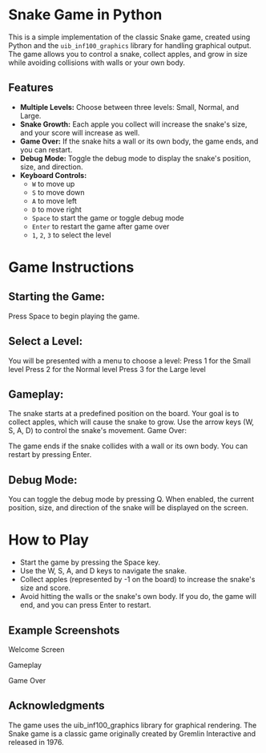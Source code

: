 # Snake Game in Python

This is a simple implementation of the classic Snake game, created using Python and the `uib_inf100_graphics` library for handling graphical output. The game allows you to control a snake, collect apples, and grow in size while avoiding collisions with walls or your own body.

## Features

- **Multiple Levels:** Choose between three levels: Small, Normal, and Large.
- **Snake Growth:** Each apple you collect will increase the snake's size, and your score will increase as well.
- **Game Over:** If the snake hits a wall or its own body, the game ends, and you can restart.
- **Debug Mode:** Toggle the debug mode to display the snake's position, size, and direction.
- **Keyboard Controls:**
  - `W` to move up
  - `S` to move down
  - `A` to move left
  - `D` to move right
  - `Space` to start the game or toggle debug mode
  - `Enter` to restart the game after game over
  - `1`, `2`, `3` to select the level


# Game Instructions
## Starting the Game:

Press Space to begin playing the game.

## Select a Level:

You will be presented with a menu to choose a level:
Press 1 for the Small level
Press 2 for the Normal level
Press 3 for the Large level

## Gameplay:

The snake starts at a predefined position on the board. Your goal is to collect apples, which will cause the snake to grow.
Use the arrow keys (W, S, A, D) to control the snake's movement.
Game Over:

The game ends if the snake collides with a wall or its own body. You can restart by pressing Enter.

## Debug Mode:

You can toggle the debug mode by pressing Q. When enabled, the current position, size, and direction of the snake will be displayed on the screen.

# How to Play
- Start the game by pressing the Space key.
- Use the W, S, A, and D keys to navigate the snake.
- Collect apples (represented by -1 on the board) to increase the snake's size and score.
- Avoid hitting the walls or the snake's own body. If you do, the game will end, and you can press Enter to restart.
  
## Example Screenshots
Welcome Screen

Gameplay

Game Over

## Acknowledgments
The game uses the uib_inf100_graphics library for graphical rendering.
The Snake game is a classic game originally created by Gremlin Interactive and released in 1976.
